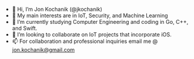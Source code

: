- 👋 Hi, I’m Jon Kochanik (@jkochanik)
- 👀 My main interests are in IoT, Security, and Machine Learning
- 🌱 I’m currently studying Computer Engineering and coding in Go, C++, and Swift.
- 💞️ I’m looking to collaborate on IoT projects that incorporate iOS.
- 📫 For collaboration and professional inquiries email me @ jon.kochanik@gmail.com

<!---
jkochanik/jkochanik is a ✨ special ✨ repository because its `README.md` (this file) appears on your GitHub profile.
You can click the Preview link to take a look at your changes.
--->
